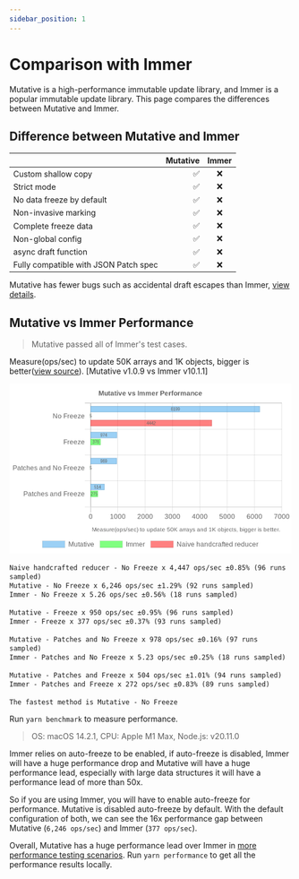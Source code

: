 ```yaml
---
sidebar_position: 1
---
```


# Comparison with Immer

Mutative is a high-performance immutable update library, and Immer is a popular immutable update library. This page compares the differences between Mutative and Immer.

## Difference between Mutative and Immer

|                                       | Mutative | Immer |
| :------------------------------------ | -------: | :---: |
| Custom shallow copy                   |       ✅ |  ❌   |
| Strict mode                           |       ✅ |  ❌   |
| No data freeze by default             |       ✅ |  ❌   |
| Non-invasive marking                  |       ✅ |  ❌   |
| Complete freeze data                  |       ✅ |  ❌   |
| Non-global config                     |       ✅ |  ❌   |
| async draft function                  |       ✅ |  ❌   |
| Fully compatible with JSON Patch spec |       ✅ |  ❌   |

Mutative has fewer bugs such as accidental draft escapes than Immer, [view details](https://github.com/unadlib/mutative/blob/main/test/immer-non-support.test.ts).

## Mutative vs Immer Performance

> Mutative passed all of Immer's test cases.

Measure(ops/sec) to update 50K arrays and 1K objects, bigger is better([view source](https://github.com/unadlib/mutative/blob/main/test/performance/benchmark.ts)). [Mutative v1.0.9 vs Immer v10.1.1]

![Benchmark](img/benchmark.jpg)

```
Naive handcrafted reducer - No Freeze x 4,447 ops/sec ±0.85% (96 runs sampled)
Mutative - No Freeze x 6,246 ops/sec ±1.29% (92 runs sampled)
Immer - No Freeze x 5.26 ops/sec ±0.56% (18 runs sampled)

Mutative - Freeze x 950 ops/sec ±0.95% (96 runs sampled)
Immer - Freeze x 377 ops/sec ±0.37% (93 runs sampled)

Mutative - Patches and No Freeze x 978 ops/sec ±0.16% (97 runs sampled)
Immer - Patches and No Freeze x 5.23 ops/sec ±0.25% (18 runs sampled)

Mutative - Patches and Freeze x 504 ops/sec ±1.01% (94 runs sampled)
Immer - Patches and Freeze x 272 ops/sec ±0.83% (89 runs sampled)

The fastest method is Mutative - No Freeze
```

Run `yarn benchmark` to measure performance.

> OS: macOS 14.2.1, CPU: Apple M1 Max, Node.js: v20.11.0

Immer relies on auto-freeze to be enabled, if auto-freeze is disabled, Immer will have a huge performance drop and Mutative will have a huge performance lead, especially with large data structures it will have a performance lead of more than 50x.

So if you are using Immer, you will have to enable auto-freeze for performance. Mutative is disabled auto-freeze by default. With the default configuration of both, we can see the 16x performance gap between Mutative (`6,246 ops/sec`) and Immer (`377 ops/sec`).

Overall, Mutative has a huge performance lead over Immer in [more performance testing scenarios](https://github.com/unadlib/mutative/tree/main/test/performance). Run `yarn performance` to get all the performance results locally.

